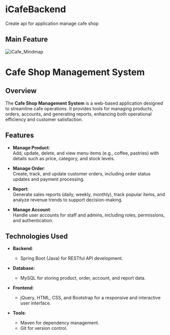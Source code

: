 # iCafeBackend
Create api for application manage cafe shop
## Main Feature
![iCafe_Mindmap](https://github.com/user-attachments/assets/b14113e4-e88c-4fa8-8dbc-3cb15a60a1c5)

# Cafe Shop Management System

## Overview

The **Cafe Shop Management System** is a web-based application designed to streamline cafe operations. It provides tools for managing products, orders, accounts, and generating reports, enhancing both operational efficiency and customer satisfaction.

## Features

- **Manage Product**:  
  Add, update, delete, and view menu items (e.g., coffee, pastries) with details such as price, category, and stock levels.

- **Manage Order**:  
  Create, track, and update customer orders, including order status updates and payment processing.

- **Report**:  
  Generate sales reports (daily, weekly, monthly), track popular items, and analyze revenue trends to support decision-making.

- **Manage Account**:  
  Handle user accounts for staff and admins, including roles, permissions, and authentication.

## Technologies Used

- **Backend**:  
  - Spring Boot (Java) for RESTful API development.

- **Database**:  
  - MySQL for storing product, order, account, and report data.

- **Frontend**:  
  - jQuery, HTML, CSS, and Bootstrap for a responsive and interactive user interface.

- **Tools**:  
  - Maven for dependency management.  
  - Git for version control.
